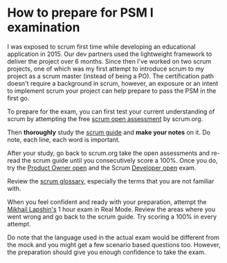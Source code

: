 # How to prepare for PSM I examination
I was exposed to scrum first time while developing an educational application in 2015. Our dev partners used the lightweight framework to deliver the project over 6 months. Since then I've worked on two scrum projects, one of which was my first attempt to introduce scrum to my project as a scrum master (instead of being a PO).
The certification path doesn't require a background in scrum, however, an exposure or an intent to implement scrum your project can help prepare to pass the PSM in the first go.

To prepare for the exam, you can first test your current understanding of scrum by attempting the free [scrum open assessment](https://www.scrum.org/open-assessments/scrum-open) by scrum.org. 

Then __thoroughly__ study the [scrum guide](https://scrumguides.org/docs/scrumguide/v2020/2020-Scrum-Guide-US.pdf#zoom=100) and __make your notes__ on it. Do note, each line, each word is important. 

After your study, go back to scrum.org take the open assessments and re-read the scrum guide until you consecutively score a 100%. Once you do, try the [Product Owner open](https://www.scrum.org/open-assessments/product-owner-open) and the Scrum [Developer open](https://www.scrum.org/open-assessments/scrum-developer-open) exam. 

Review the [scrum glossary](https://www.scrum.org/resources/scrum-glossary), especially the terms that you are not familiar with.  

When you feel confident and ready with your preparation, attempt the [Mikhail Lapshin's](https://mlapshin.com/index.php/scrum-quizzes/) 1 hour exam in Real Mode. Review the areas where you went wrong and go back to the scrum guide. Try scoring a 100% in every attempt.

Do note that the language used in the actual exam would be different from the mock and you might get a few scenario based questions too. However, the preparation should give you enough confidence to take the exam. 



